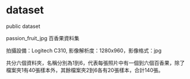 # dataset
public dataset

passion_fruit_jpg 百香果資料集

拍攝設備：Logitech C310, 影像解析度：1280x960，影像格式：jpg

共分六個資料夾，名稱分別為1到6，代表每張照片中有一個到六個百香果，除了檔案夾1有40張樣本外，其餘檔案夾2到6各有20張樣本，合計140張。
